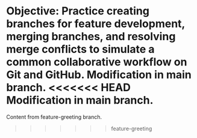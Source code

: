Objective: Practice creating branches for feature development, merging branches, and resolving merge conflicts to simulate a common collaborative workflow on Git and GitHub.
Modification in main branch.
<<<<<<< HEAD
Modification in main branch.
=======
Content from feature-greeting branch.
>>>>>>> feature-greeting

